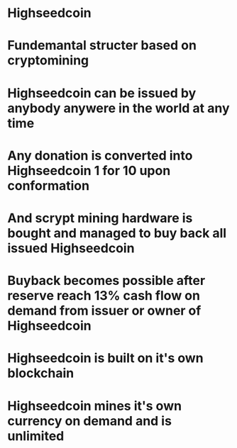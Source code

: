 # Highseedcoin
# Fundemantal structer based on cryptomining
# Highseedcoin can be issued by anybody anywere in the world at any time
# Any donation is converted into Highseedcoin 1 for 10 upon conformation
# And scrypt mining hardware is bought and managed to buy back all issued Highseedcoin
# Buyback becomes possible after reserve reach 13% cash flow on demand from issuer or owner of Highseedcoin
# Highseedcoin is built on it's own blockchain
# Highseedcoin mines it's own currency on demand and is unlimited 
